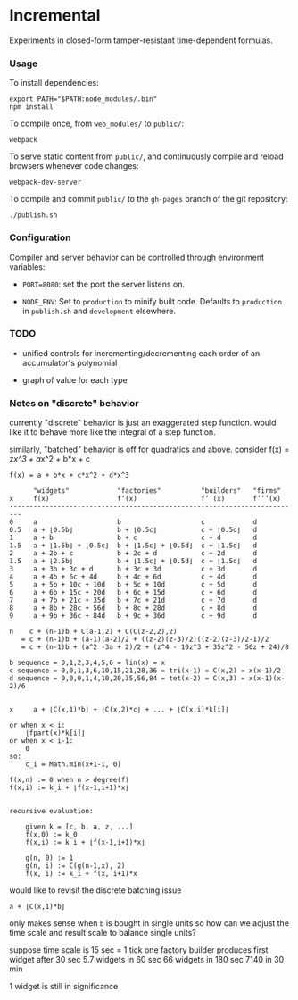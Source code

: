 # Incremental

Experiments in closed-form tamper-resistant time-dependent formulas.

### Usage

To install dependencies:

    export PATH="$PATH:node_modules/.bin"
    npm install

To compile once, from `web_modules/` to `public/`:

    webpack

To serve static content from `public/`, and continuously compile and reload browsers whenever code changes:

    webpack-dev-server

To compile and commit `public/` to the `gh-pages` branch of the git repository:

    ./publish.sh

### Configuration

Compiler and server behavior can be controlled through environment variables:

 - `PORT=8080`: set the port the server listens on.

 - `NODE_ENV`: Set to `production` to minify built code. Defaults to `production` in `publish.sh` and `development` elsewhere.

### TODO

- unified controls for incrementing/decrementing each order of an accumulator's polynomial

- graph of value for each type

### Notes on "discrete" behavior

currently "discrete" behavior is just an exaggerated step function.
would like it to behave more like the integral of a step function.

similarly, "batched" behavior is off for quadratics and above.
consider f(x) = z*x^3 + a*x^2 + b*x + c


    f(x) = a + b*x + c*x^2 + d*x^3
        
          "widgets"            "factories"          "builders"   "firms"
    x     f(x)                 f‘(x)                f’’(x)       f’’’(x)
    -------------------------------------------------------------------------
    0     a                    b                    c            d
    0.5   a + ⌊0.5b⌋           b + ⌊0.5c⌋           c + ⌊0.5d⌋   d
    1     a + b                b + c                c + d        d
    1.5   a + ⌊1.5b⌋ + ⌊0.5c⌋  b + ⌊1.5c⌋ + ⌊0.5d⌋  c + ⌊1.5d⌋   d
    2     a + 2b + c           b + 2c + d           c + 2d       d
    1.5   a + ⌊2.5b⌋           b + ⌊1.5c⌋ + ⌊0.5d⌋  c + ⌊1.5d⌋   d
    3     a + 3b + 3c + d      b + 3c + 3d          c + 3d       d
    4     a + 4b + 6c + 4d     b + 4c + 6d          c + 4d       d
    5     a + 5b + 10c + 10d   b + 5c + 10d         c + 5d       d
    6     a + 6b + 15c + 20d   b + 6c + 15d         c + 6d       d
    7     a + 7b + 21c + 35d   b + 7c + 21d         c + 7d       d
    8     a + 8b + 28c + 56d   b + 8c + 28d         c + 8d       d
    9     a + 9b + 36c + 84d   b + 9c + 36d         c + 9d       d

    n    c + (n-1)b + C(a-1,2) + C(C(z-2,2),2)
       = c + (n-1)b + (a-1)(a-2)/2 + ((z-2)(z-3)/2)((z-2)(z-3)/2-1)/2
       = c + (n-1)b + (a^2 -3a + 2)/2 + (z^4 - 10z^3 + 35z^2 - 50z + 24)/8

    b sequence = 0,1,2,3,4,5,6 = lin(x) = x
    c sequence = 0,0,1,3,6,10,15,21,28,36 = tri(x-1) = C(x,2) = x(x-1)/2
    d sequence = 0,0,0,1,4,10,20,35,56,84 = tet(x-2) = C(x,3) = x(x-1)(x-2)/6


    x     a + ⌊C(x,1)*b⌋ + ⌊C(x,2)*c⌋ + ... + ⌊C(x,i)*k[i]⌋

    or when x < i:
        ⌊fpart(x)*k[i]⌋
    or when x < i-1:
        0
    so:
        c_i = Math.min(x+1-i, 0)

    f(x,n) := 0 when n > degree(f)
    f(x,i) := k_i + ⌊f(x-1,i+1)*x⌋


    recursive evaluation:

        given k = [c, b, a, z, ...]
        f(x,0) := k_0
        f(x,i) := k_i + ⌊f(x-1,i+1)*x⌋

        g(n, 0) := 1
        g(n, i) := C(g(n-1,x), 2)
        f(x, i) := k_i + f(x, i+1)*x

would like to revisit the discrete batching issue

    a + ⌊C(x,1)*b⌋ 

only makes sense when `b` is bought in single units
so how can we adjust the time scale and result scale to balance single units?

suppose time scale is 15 sec = 1 tick
one factory builder produces first widget after 30 sec
5.7 widgets in 60 sec
66 widgets in 180 sec
7140 in 30 min

1 widget is still in significance
